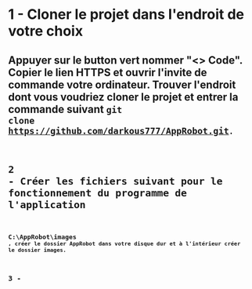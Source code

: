 # 1 - Cloner le projet dans l'endroit de votre choix

## Appuyer sur le button vert nommer "<> Code". Copier le lien HTTPS et ouvrir l'invite de commande votre ordinateur. Trouver l'endroit dont vous voudriez cloner le projet et entrer la commande suivant <code>git clone https://github.com/darkous777/AppRobot.git<code>.

# 2 - Créer les fichiers suivant pour le fonctionnement du programme de l'application

## <code>C:\AppRobot\images<code> , créer le dossier AppRobot dans votre disque dur et à l'intérieur créer le dossier images.

# 3 -